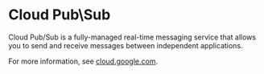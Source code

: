 # Cloud Pub\Sub

Cloud Pub/Sub is a fully-managed real-time messaging service that allows you to send and receive messages between independent applications.

For more information, see [cloud.google.com](https://cloud.google.com/pubsub/).
